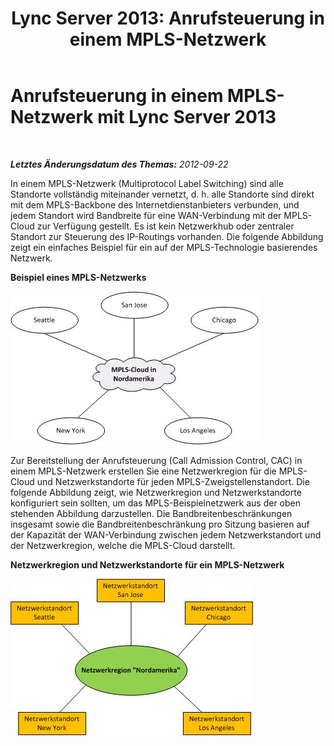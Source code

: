 ﻿---
title: 'Lync Server 2013: Anrufsteuerung in einem MPLS-Netzwerk'
TOCTitle: Anrufsteuerung in einem MPLS-Netzwerk
ms:assetid: 0beec6be-2431-4255-a3d2-512dd030e66a
ms:mtpsurl: https://technet.microsoft.com/de-de/library/Gg398168(v=OCS.15)
ms:contentKeyID: 49293147
ms.date: 05/19/2016
mtps_version: v=OCS.15
ms.translationtype: HT
---

# Anrufsteuerung in einem MPLS-Netzwerk mit Lync Server 2013

 

_**Letztes Änderungsdatum des Themas:** 2012-09-22_

In einem MPLS-Netzwerk (Multiprotocol Label Switching) sind alle Standorte vollständig miteinander vernetzt, d. h. alle Standorte sind direkt mit dem MPLS-Backbone des Internetdienstanbieters verbunden, und jedem Standort wird Bandbreite für eine WAN-Verbindung mit der MPLS-Cloud zur Verfügung gestellt. Es ist kein Netzwerkhub oder zentraler Standort zur Steuerung des IP-Routings vorhanden. Die folgende Abbildung zeigt ein einfaches Beispiel für ein auf der MPLS-Technologie basierendes Netzwerk.

**Beispiel eines MPLS-Netzwerks**

![Anrufsteuerung mit MPLS](images/Gg398168.54602e6e-ec11-4dae-936d-b01acda8a179(OCS.15).jpg "Anrufsteuerung mit MPLS")

Zur Bereitstellung der Anrufsteuerung (Call Admission Control, CAC) in einem MPLS-Netzwerk erstellen Sie eine Netzwerkregion für die MPLS-Cloud und Netzwerkstandorte für jeden MPLS-Zweigstellenstandort. Die folgende Abbildung zeigt, wie Netzwerkregion und Netzwerkstandorte konfiguriert sein sollten, um das MPLS-Beispielnetzwerk aus der oben stehenden Abbildung darzustellen. Die Bandbreitenbeschränkungen insgesamt sowie die Bandbreitenbeschränkung pro Sitzung basieren auf der Kapazität der WAN-Verbindung zwischen jedem Netzwerkstandort und der Netzwerkregion, welche die MPLS-Cloud darstellt.

**Netzwerkregion und Netzwerkstandorte für ein MPLS-Netzwerk**

![Anrufsteuerung mit MPLS (Diagramm)](images/Gg398168.f8f76283-5c0c-4133-8a78-3fbbfd016dc4(OCS.15).jpg "Anrufsteuerung mit MPLS (Diagramm)")

